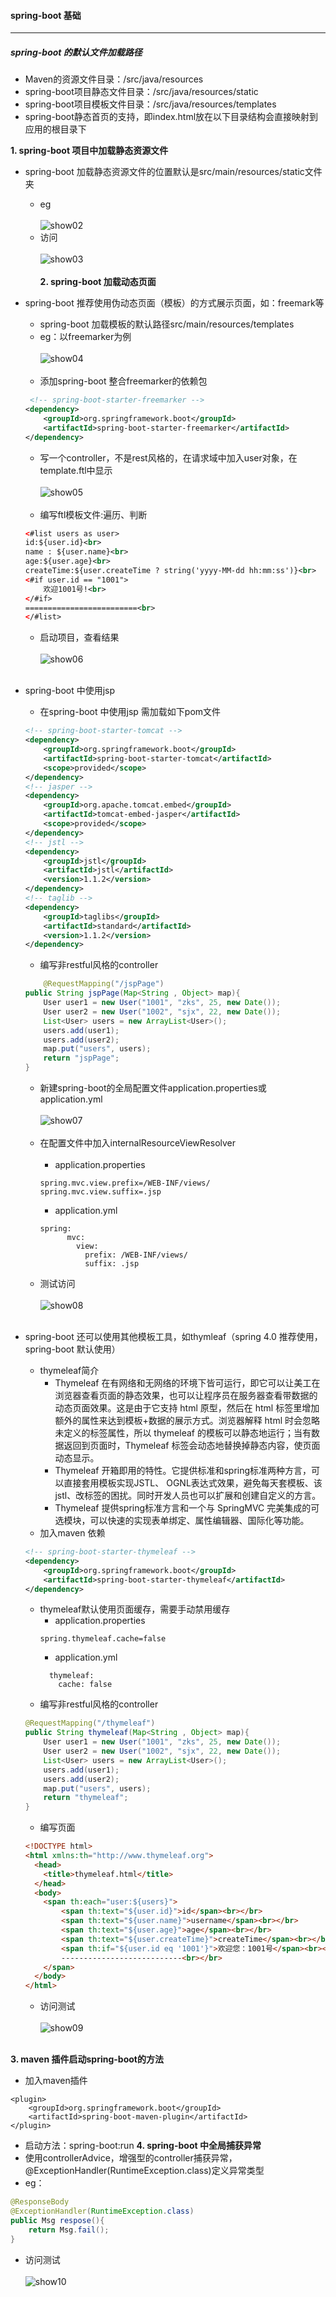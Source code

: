#### spring-boot 基础
---
##### spring-boot 的默认文件加载路径
* Maven的资源文件目录：/src/java/resources 
* spring-boot项目静态文件目录：/src/java/resources/static 
* spring-boot项目模板文件目录：/src/java/resources/templates 
* spring-boot静态首页的支持，即index.html放在以下目录结构会直接映射到应用的根目录下

**1. spring-boot 项目中加载静态资源文件**
* spring-boot 加载静态资源文件的位置默认是src/main/resources/static文件夹
	* eg<br><br>
	![show02](https://github.com/ZhuKaishengy/StaticRepos/raw/master/img/show02.jpg "演示图片")
	* 访问<br><br>
	![show03](https://github.com/ZhuKaishengy/StaticRepos/raw/master/img/show03.jpg "演示图片")<br><br>
**2. spring-boot 加载动态页面**
* spring-boot 推荐使用伪动态页面（模板）的方式展示页面，如：freemark等
	* spring-boot 加载模板的默认路径src/main/resources/templates
	* eg：以freemarker为例<br><br>
	![show04](https://github.com/ZhuKaishengy/StaticRepos/raw/master/img/show04.jpg "演示图片")<br><br>
	* 添加spring-boot 整合freemarker的依赖包
	```xml
	 <!-- spring-boot-starter-freemarker -->
    <dependency>
	    <groupId>org.springframework.boot</groupId>
	    <artifactId>spring-boot-starter-freemarker</artifactId>
	</dependency>
	```
	* 写一个controller，不是rest风格的，在请求域中加入user对象，在template.ftl中显示<br><br>
	![show05](https://github.com/ZhuKaishengy/StaticRepos/raw/master/img/show05.jpg "演示图片")<br><br>
	* 编写ftl模板文件:遍历、判断
	```xml
	<#list users as user>
	id:${user.id}<br>
	name : ${user.name}<br>
	age:${user.age}<br>
	createTime:${user.createTime ? string('yyyy-MM-dd hh:mm:ss')}<br>
	<#if user.id == "1001">
		欢迎1001号!<br>
	</#if>
	=========================<br>
	</#list>
	```
	* 启动项目，查看结果<br><br>
	![show06](https://github.com/ZhuKaishengy/StaticRepos/raw/master/img/show06.jpg "演示图片")<br><br>
* spring-boot 中使用jsp
	* 在spring-boot 中使用jsp 需加载如下pom文件
	```xml
	<!-- spring-boot-starter-tomcat -->
	<dependency>
		<groupId>org.springframework.boot</groupId>
		<artifactId>spring-boot-starter-tomcat</artifactId>
		<scope>provided</scope>
	</dependency>
	<!-- jasper -->
	<dependency>
		<groupId>org.apache.tomcat.embed</groupId>
		<artifactId>tomcat-embed-jasper</artifactId>
		<scope>provided</scope>
	</dependency>
	<!-- jstl -->
	<dependency>
		<groupId>jstl</groupId>
		<artifactId>jstl</artifactId>
		<version>1.1.2</version>
	</dependency>
	<!-- taglib -->
	<dependency>
		<groupId>taglibs</groupId>
		<artifactId>standard</artifactId>
		<version>1.1.2</version>
	</dependency>
	```
	* 编写非restful风格的controller
	```java
		@RequestMapping("/jspPage")
	public String jspPage(Map<String , Object> map){
		User user1 = new User("1001", "zks", 25, new Date());
		User user2 = new User("1002", "sjx", 22, new Date());
		List<User> users = new ArrayList<User>();
		users.add(user1);
		users.add(user2);
		map.put("users", users);
		return "jspPage";
	}
	```
	* 新建spring-boot的全局配置文件application.properties或application.yml<br><br>
	![show07](https://github.com/ZhuKaishengy/StaticRepos/raw/master/img/show07.jpg "演示图片")
	<br><br>
	* 在配置文件中加入internalResourceViewResolver<br><br>
		* application.properties
		```
		spring.mvc.view.prefix=/WEB-INF/views/
		spring.mvc.view.suffix=.jsp
		```
		* application.yml
		```
		spring:
			  mvc:
			    view:
			      prefix: /WEB-INF/views/
			      suffix: .jsp
		```
	* 测试访问<br><br>
	![show08](https://github.com/ZhuKaishengy/StaticRepos/raw/master/img/show08.jpg "演示图片")
	<br><br>
	
* spring-boot 还可以使用其他模板工具，如thymleaf（spring 4.0 推荐使用，spring-boot 默认使用）
	* thymeleaf简介
    	* Thymeleaf 在有网络和无网络的环境下皆可运行，即它可以让美工在浏览器查看页面的静态效果，也可以让程序员在服务器查看带数据的动态页面效果。这是由于它支持 html 原型，然后在 html 标签里增加额外的属性来达到模板+数据的展示方式。浏览器解释 html 时会忽略未定义的标签属性，所以 thymeleaf 的模板可以静态地运行；当有数据返回到页面时，Thymeleaf 标签会动态地替换掉静态内容，使页面动态显示。
    	* Thymeleaf 开箱即用的特性。它提供标准和spring标准两种方言，可以直接套用模板实现JSTL、 OGNL表达式效果，避免每天套模板、该jstl、改标签的困扰。同时开发人员也可以扩展和创建自定义的方言。
    	* Thymeleaf 提供spring标准方言和一个与 SpringMVC 完美集成的可选模块，可以快速的实现表单绑定、属性编辑器、国际化等功能。	
	* 加入maven 依赖
	```xml
	<!-- spring-boot-starter-thymeleaf -->
	<dependency>    
        <groupId>org.springframework.boot</groupId>    
        <artifactId>spring-boot-starter-thymeleaf</artifactId>    
	</dependency>
	```
	* thymeleaf默认使用页面缓存，需要手动禁用缓存
		* application.properties
		```
		spring.thymeleaf.cache=false
		```
		* application.yml
		```
		  thymeleaf:
    		cache: false
		```
	* 编写非restful风格的controller
	```java
	@RequestMapping("/thymeleaf")
	public String thymeleaf(Map<String , Object> map){
		User user1 = new User("1001", "zks", 25, new Date());
		User user2 = new User("1002", "sjx", 22, new Date());
		List<User> users = new ArrayList<User>();
		users.add(user1);
		users.add(user2);
		map.put("users", users);
		return "thymeleaf";
	}
	```
	* 编写页面
	```html
	<!DOCTYPE html>
	<html xmlns:th="http://www.thymeleaf.org">
	  <head>
	    <title>thymeleaf.html</title>
	  </head>
	  <body>
	    <span th:each="user:${users}">
	    	<span th:text="${user.id}">id</span><br></br>
	    	<span th:text="${user.name}">username</span><br></br>
	    	<span th:text="${user.age}">age</span><br></br>
	    	<span th:text="${user.createTime}">createTime</span><br></br>
	   		<span th:if="${user.id eq '1001'}">欢迎您：1001号</span><br></br>
	    	---------------------------<br></br>
	    </span>
	  </body>
	</html>
	```
	* 访问测试<br><br>
	![show09](https://github.com/ZhuKaishengy/StaticRepos/raw/master/img/show09.jpg "演示图片")<br><br>
	
**3. maven 插件启动spring-boot的方法**
* 加入maven插件
```
<plugin>
	<groupId>org.springframework.boot</groupId>
	<artifactId>spring-boot-maven-plugin</artifactId>
</plugin>
```
* 启动方法：spring-boot:run
**4. spring-boot 中全局捕获异常**
* 使用controllerAdvice，增强型的controller捕获异常，@ExceptionHandler(RuntimeException.class)定义异常类型
* eg：
```java
@ResponseBody
@ExceptionHandler(RuntimeException.class)
public Msg respose(){
	return Msg.fail();
}
```
* 访问测试<br><br>
![show10](https://github.com/ZhuKaishengy/StaticRepos/raw/master/img/show10.jpg "演示图片")<br><br>

	
	
	